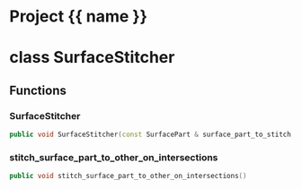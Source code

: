<script setup>
import {useRoute} from 'vitepress'
const {path} = useRoute()
const tokens = path.split('/')
const words = tokens[2].split('-');
for (let i = 0; i < words.length; i++) {
    words[i] = words[i].charAt(0).toUpperCase() + words[i].slice(1);
    words[i] = words[i].replace('geode', 'Geode')
}
const name = words.join('-');
</script>
# Project {{ name }}

# class SurfaceStitcher


## Functions

### SurfaceStitcher

```cpp
public void SurfaceStitcher(const SurfacePart & surface_part_to_stitch, SurfacePart & surface_to_stitch_on, const uuid & cutting_surface_id)
```


### stitch_surface_part_to_other_on_intersections

```cpp
public void stitch_surface_part_to_other_on_intersections()
```




